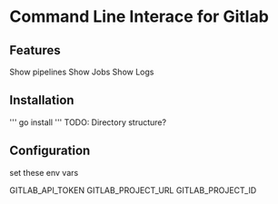 # Command Line Interace for Gitlab 

## Features
Show pipelines 
Show Jobs 
Show Logs

## Installation
''' go install ''' TODO: Directory structure?

## Configuration

set these env vars

GITLAB_API_TOKEN
GITLAB_PROJECT_URL
GITLAB_PROJECT_ID


